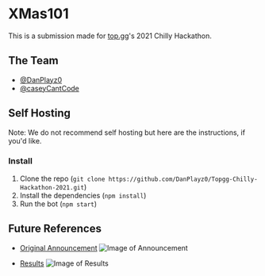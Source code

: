 # XMas101

This is a submission made for [top.gg](https://top.gg)'s 2021 Chilly Hackathon.

## The Team

- [@DanPlayz0](https://github.com/DanPlayz0)
- [@caseyCantCode](https://github.com/caseyCantCode)

## Self Hosting

Note: We do not recommend self hosting but here are the instructions, if you'd like.

### Install

1. Clone the repo (`git clone https://github.com/DanPlayz0/Topgg-Chilly-Hackathon-2021.git`)
2. Install the dependencies (`npm install`)
3. Run the bot (`npm start`)


## Future References

- [Original Announcement](https://discord.com/channels/264445053596991498/285458046006591499/916404260621660260)
![Image of Announcement](https://discord.mx/2hgjNWwbfA.png)

- [Results](https://discord.com/channels/264445053596991498/285458046006591499/921828745982132304)
![Image of Results](https://discord.mx/xHmL7A2UCB.gif)